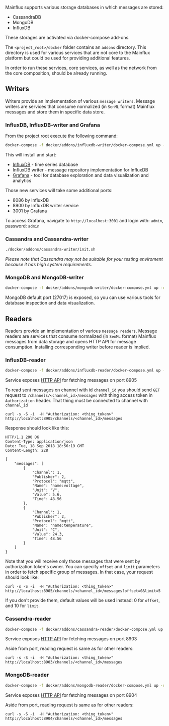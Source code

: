 Mainflux supports various storage databases in which messages are stored:
- CassandraDB
- MongoDB
- InfluxDB

These storages are activated via docker-compose add-ons.

The `<project_root>/docker` folder contains an `addons` directory. This directory is used for various services that are not core to the Mainflux platform but could be used for providing additional features.

In order to run these services, core services, as well as the network from the core composition, should be already running.

## Writers

Writers provide an implementation of various `message writers`. Message writers are services that consume normalized (in `SenML` format) Mainflux messages and store them in specific data store.

### InfluxDB, InfluxDB-writer and Grafana

From the project root execute the following command:

```bash
docker-compose -f docker/addons/influxdb-writer/docker-compose.yml up -d
```
This will install and start:

- [InfluxDB](https://docs.influxdata.com/influxdb) - time series database
- InfluxDB writer - message repository implementation for InfluxDB
- [Grafana](https://grafana.com) - tool for database exploration and data visualization and analytics

Those new services will take some additional ports:

- 8086 by InfluxDB
- 8900 by InfluxDB writer service
- 3001 by Grafana

To access Grafana, navigate to `http://localhost:3001` and login with: `admin`, password: `admin`

### Cassandra and Cassandra-writer

```bash
./docker/addons/cassandra-writer/init.sh
```
_Please note that Cassandra may not be suitable for your testing enviroment because it has high system requirements._

### MongoDB and MongoDB-writer

```bash
docker-compose -f docker/addons/mongodb-writer/docker-compose.yml up -d
```
MongoDB default port (27017) is exposed, so you can use various tools for database inspection and data visualization.

## Readers

Readers provide an implementation of various `message readers`.
Message readers are services that consume normalized (in `SenML` format) Mainflux messages from data storage and opens HTTP API for message consumption.
Installing corresponding writer before reader is implied.


### InfluxDB-reader

```bash
docker-compose -f docker/addons/influxdb-reader/docker-compose.yml up -d
```
Service exposes [HTTP API](https://github.com/mainflux/mainflux/blob/master/readers/swagger.yml) for fetching messages on port 8905


To read sent messages on channel with id `channel_id` you should send `GET` request to `/channels/<channel_id>/messages` with thing access token in `Authorization` header. That thing must be connected to  channel with `channel_id`

```
curl -s -S -i  -H "Authorization: <thing_token>" http://localhost:8905/channels/<channel_id>/messages
```

Response should look like this:

```
HTTP/1.1 200 OK
Content-Type: application/json
Date: Tue, 18 Sep 2018 18:56:19 GMT
Content-Length: 228

{
    "messages": [
        {
            "Channel": 1,
            "Publisher": 2,
            "Protocol": "mqtt",
            "Name": "name:voltage",
            "Unit": "V",
            "Value": 5.6,
            "Time": 48.56
        },
        {
            "Channel": 1,
            "Publisher": 2,
            "Protocol": "mqtt",
            "Name": "name:temperature",
            "Unit": "C",
            "Value": 24.3,
            "Time": 48.56
        }
    ]
}
```

Note that you will receive only those messages that were sent by authorization token's owner.
You can specify `offset` and `limit` parameters in order to fetch specific group of messages. In that case, your request should look like:

```
curl -s -S -i  -H "Authorization: <thing_token>" http://localhost:8905/channels/<channel_id>/messages?offset=0&limit=5
```

If you don't provide them, default values will be used instead: 0 for `offset`, and 10 for `limit`.

### Cassandra-reader

```bash
docker-compose -f docker/addons/cassandra-reader/docker-compose.yml up -d
```

Service exposes [HTTP API](https://github.com/mainflux/mainflux/blob/master/readers/swagger.yml) for fetching messages on port 8903

Aside from port, reading request is same as for other readers:

```
curl -s -S -i  -H "Authorization: <thing_token>" http://localhost:8903/channels/<channel_id>/messages
```

### MongoDB-reader

```bash
docker-compose -f docker/addons/mongodb-reader/docker-compose.yml up -d
```

Service exposes [HTTP API](https://github.com/mainflux/mainflux/blob/master/readers/swagger.yml) for fetching messages on port 8904

Aside from port, reading request is same as for other readers:

```
curl -s -S -i  -H "Authorization: <thing_token>" http://localhost:8904/channels/<channel_id>/messages
```